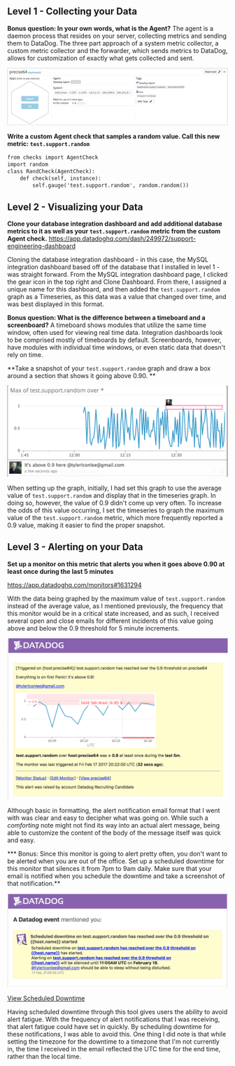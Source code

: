 ## Level 1 - Collecting your Data

**Bonus question: In your own words, what is the Agent?**
The agent is a daemon process that resides on your server, collecting metrics and sending them to DataDog. The three part approach of a system metric collector, a custom metric collector and the forwarder, which sends metrics to DataDog, allows for customization of exactly what gets collected and sent.

![Tags for VM](./tags.png)

**Write a custom Agent check that samples a random value. Call this new metric: `test.support.random`**

```
from checks import AgentCheck
import random
class RandCheck(AgentCheck):
    def check(self, instance):
        self.gauge('test.support.random', random.random())
```

## Level 2 - Visualizing your Data

**Clone your database integration dashboard and add additional database metrics to it as well as your `test.support.random` metric from the custom Agent check.**
https://app.datadoghq.com/dash/249972/support-engineering-dashboard

Cloning the database integration dashboard - in this case, the MySQL integration dashboard based off of the database that I installed in level 1 - was straight forward. From the MySQL integration dashboard page, I clicked the gear icon in the top right and Clone Dashboard. From there, I assigned a unique name for this dashboard, and then added the `test.support.random` graph as a Timeseries, as this data was a value that changed over time, and was best displayed in this format.

**Bonus question: What is the difference between a timeboard and a screenboard?**
A timeboard shows modules that utilize the same time window, often used for viewing real time data. Integration dashboards look to be comprised mostly of timeboards by default. Screenboards, however, have modules with individual time windows, or even static data that doesn't rely on time.

**Take a snapshot of your `test.support.random` graph and draw a box around a section that shows it going above 0.90. **

![Above 0.9](./above.png)

When setting up the graph, initially, I had set this graph to use the average value of `test.support.random` and display that in the timeseries graph. In doing so, however, the value of 0.9 didn't come up very often. To increase the odds of this value occurring, I set the timeseries to graph the maximum value of the `test.support.random` metric, which more frequently reported a 0.9 value, making it easier to find the proper snapshot.



## Level 3 - Alerting on your Data

**Set up a monitor on this metric that alerts you when it goes above 0.90 at least once during the last 5 minutes**

https://app.datadoghq.com/monitors#1631294

With the data being graphed by the maximum value of `test.support.random` instead of the average value, as I mentioned previously, the frequency that this monitor would be in a critical state increased, and as such, I received several open and close emails for different incidents of this value going above and below the 0.9 threshold for 5 minute increments.

![Alert Screenshot](./alert.png)

Although basic in formatting, the alert notification email format that I went with was clear and easy to decipher what was going on. While such a *comforting* note might not find its way into an actual alert message, being able to customize the content of the body of the message itself was quick and easy.

*** Bonus: Since this monitor is going to alert pretty often, you don't want to be alerted when you are out of the office. Set up a scheduled downtime for this monitor that silences it from 7pm to 9am daily. Make sure that your email is notified when you schedule the downtime and take a screenshot of that notification.**

![Downtime Screenshot](./downtime.png)

[View Scheduled Downtime](https://app.datadoghq.com/monitors#downtime?id=214104063)

Having scheduled downtime through this tool gives users the ability to avoid alert fatigue. With the frequency of alert notifications that I was receiving, that alert fatigue could have set in quickly. By scheduling downtime for these notifications, I was able to avoid this. One thing I did note is that while setting the timezone for the downtime to a timezone that I'm not currently in, the time I received in the email reflected the UTC time for the end time, rather than the local time.